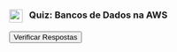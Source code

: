 <div class="quiz-container" id="quiz-db-container">
    <h3><img src="https://api.iconify.design/mdi/database-outline.svg?color=currentColor" width="24" style="vertical-align:middle; margin-right:8px;" /> Quiz: Bancos de Dados na AWS</h3>
    <form class="quiz-form">
        </form>
    <button class="submit-quiz-btn">Verificar Respostas</button>
    <button class="redo-quiz-btn" style="display:none; margin-left: 1rem;">Refazer Quiz</button>
    <div class="quiz-results"></div>
</div>

<script>
    (function() {
        const quizContainer = document.getElementById('quiz-db-container');
        if (!quizContainer) return;
        
        const quizForm = quizContainer.querySelector('.quiz-form');
        const submitBtn = quizContainer.querySelector('.submit-quiz-btn');
        const redoBtn = quizContainer.querySelector('.redo-quiz-btn');
        const resultsContainer = quizContainer.querySelector('.quiz-results');
        
        const quizData = [
            {
                question: "Qual é a principal diferença entre um banco de dados Relacional (SQL) e um Não Relacional (NoSQL)?",
                options: ["SQL é mais rápido que NoSQL.", "SQL usa um schema flexível, enquanto NoSQL usa um schema rígido.", "SQL é ideal para dados não estruturados, enquanto NoSQL é para dados estruturados.", "SQL usa um schema rígido com tabelas, enquanto NoSQL é mais flexível e pode usar modelos como chave-valor ou documento."],
                answer: 3,
                explanation: "A distinção fundamental é o schema. Bancos relacionais (SQL) exigem uma estrutura de tabelas e colunas predefinida (schema rígido), enquanto bancos NoSQL permitem estruturas de dados mais dinâmicas e flexíveis."
            },
            {
                question: "Qual serviço da AWS é a escolha ideal para um banco de dados relacional totalmente gerenciado?",
                options: ["Amazon DynamoDB", "Amazon S3", "Amazon EC2", "Amazon RDS"],
                answer: 3,
                explanation: "O Amazon RDS (Relational Database Service) é o serviço gerenciado que automatiza tarefas como patching, backups e failover para motores de banco de dados relacionais como MySQL, PostgreSQL, etc."
            },
            {
                question: "Uma aplicação de e-commerce precisa de um banco de dados que garanta transações ACID (Atomicidade, Consistência, Isolamento, Durabilidade). Qual serviço AWS é o mais apropriado?",
                options: ["Amazon ElastiCache", "Amazon DynamoDB", "Amazon Aurora", "Amazon S3"],
                answer: 2,
                explanation: "O Amazon Aurora é um banco de dados relacional compatível com MySQL e PostgreSQL, projetado pela AWS para a nuvem. Ele oferece a mais alta performance e disponibilidade para cargas de trabalho transacionais que dependem das garantias ACID."
            },
            {
                question: "Qual é o propósito da cláusula `WHERE` em uma instrução SQL?",
                options: ["Para ordenar os resultados.", "Para agrupar os resultados.", "Para filtrar as linhas de uma tabela com base em uma condição.", "Para juntar duas tabelas."],
                answer: 2,
                explanation: "A cláusula `WHERE` é usada para filtrar registros, retornando apenas as linhas que satisfazem os critérios especificados."
            },
            {
                question: "Um desenvolvedor precisa de um banco de dados NoSQL que ofereça performance de milissegundos em qualquer escala para uma aplicação de games. Qual serviço da AWS ele deve escolher?",
                options: ["Amazon RDS for MySQL", "Amazon DynamoDB", "Amazon Redshift", "Amazon S3 Glacier"],
                answer: 1,
                explanation: "O Amazon DynamoDB é o serviço de banco de dados NoSQL (chave-valor e documento) da AWS, projetado especificamente para alta performance e escalabilidade massiva."
            },
            {
                question: "O que o termo 'Normalização' significa no design de bancos de dados relacionais?",
                options: ["O processo de tornar os dados ilegíveis através de criptografia.", "O processo de organizar tabelas para minimizar a redundância de dados e melhorar a integridade.", "O processo de copiar dados para múltiplas tabelas para acelerar as leituras.", "O processo de fazer backup de um banco de dados."],
                answer: 1,
                explanation: "A normalização visa reduzir a repetição de dados, quebrando tabelas grandes em tabelas menores e bem estruturadas, e conectando-as com relações. Isso previne anomalias de dados."
            },
            {
                question: "Qual comando SQL é usado para adicionar uma nova linha de dados a uma tabela?",
                options: ["`SELECT`", "`UPDATE`", "`CREATE`", "`INSERT INTO`"],
                answer: 3,
                explanation: "A instrução `INSERT INTO` é usada para inserir novos registros (linhas) em uma tabela."
            },
            {
                question: "Uma empresa precisa de uma solução de Data Warehouse para executar consultas analíticas complexas sobre petabytes de dados. Qual serviço da AWS é otimizado para essa carga de trabalho?",
                options: ["Amazon RDS", "Amazon DynamoDB", "Amazon Redshift", "Amazon ElastiCache"],
                answer: 2,
                explanation: "O Amazon Redshift é o serviço de Data Warehouse da AWS, projetado para BI (Business Intelligence) e cargas de trabalho analíticas (OLAP) em grande escala."
            },
            {
                question: "O que a cláusula `JOIN` permite que você faça em uma consulta SQL?",
                options: ["Empilhar os resultados de duas consultas, um sobre o outro.", "Ordenar os resultados em ordem alfabética.", "Combinar linhas de duas ou mais tabelas com base em uma coluna relacionada.", "Filtrar os resultados de uma consulta."],
                answer: 2,
                explanation: "O `JOIN` é a operação fundamental do modelo relacional. Ele 'costura' tabelas diferentes, permitindo que você enriqueça seus dados, como buscar o nome de um cliente a partir do ID do cliente em uma tabela de pedidos."
            },
            {
                question: "Qual é a principal vantagem de usar uma implantação Multi-AZ no Amazon RDS?",
                options: ["Melhorar a performance de leitura da aplicação.", "Reduzir o custo do banco de dados.", "Aumentar a alta disponibilidade e a tolerância a falhas.", "Permitir o acesso de usuários de múltiplas regiões."],
                answer: 2,
                explanation: "O Multi-AZ cria uma réplica síncrona do seu banco de dados em outra Zona de Disponibilidade. Em caso de falha, o RDS realiza um failover automático, garantindo a continuidade do serviço."
            },
            {
                question: "O que o termo 'Data Lake' representa na arquitetura de dados moderna?",
                options: ["Um banco de dados relacional muito grande.", "Um repositório centralizado que armazena todos os seus dados, estruturados e não estruturados, em qualquer escala.", "Um tipo de cache em memória.", "Uma cópia exata de um banco de dados para recuperação."],
                answer: 1,
                explanation: "Um Data Lake permite que você armazene volumes massivos de dados diversos em seu formato original, sem a necessidade de estruturá-los primeiro. O Amazon S3 é a fundação da maioria dos Data Lakes na AWS."
            },
            {
                question: "Qual cláusula SQL é usada para ordenar os resultados de uma consulta?",
                options: ["`GROUP BY`", "`WHERE`", "`HAVING`", "`ORDER BY`"],
                answer: 3,
                explanation: "A cláusula `ORDER BY` é usada no final de uma instrução `SELECT` para classificar o conjunto de resultados com base em uma ou mais colunas, em ordem ascendente (ASC) ou descendente (DESC)."
            },
            {
                question: "Qual serviço da AWS permite que você execute consultas SQL diretamente em arquivos armazenados no Amazon S3?",
                options: ["Amazon RDS", "Amazon Athena", "AWS Glue", "Amazon QuickSight"],
                answer: 1,
                explanation: "O Amazon Athena é um serviço de consulta interativo e serverless que facilita a análise de dados no S3 usando SQL padrão, sem a necessidade de carregar os dados em um banco de dados."
            },
            {
                question: "Qual é a principal diferença entre `DELETE` e `TRUNCATE` em SQL?",
                options: ["`DELETE` remove a tabela inteira, enquanto `TRUNCATE` remove apenas as linhas.", "`DELETE` é mais rápido que `TRUNCATE`.", "`DELETE` remove linhas uma a uma e pode ser desfeito (rollback), enquanto `TRUNCATE` remove todas as linhas de uma vez e não pode ser desfeito.", "`TRUNCATE` permite uma cláusula `WHERE`, e `DELETE` não."],
                answer: 2,
                explanation: "`DELETE` é uma operação DML que remove linhas com base em uma condição e pode ser revertida. `TRUNCATE` é uma operação DDL que esvazia a tabela de forma rápida e irreversível."
            },
            {
                question: "Uma empresa quer um cache em memória gerenciado para acelerar a performance de seu banco de dados. Qual serviço AWS é o mais indicado?",
                options: ["Amazon S3", "Amazon DynamoDB Accelerator (DAX)", "Amazon Redshift", "Amazon ElastiCache"],
                answer: 3,
                explanation: "O Amazon ElastiCache é um serviço que facilita a implantação e operação de caches em memória na nuvem, compatível com motores como Redis e Memcached."
            },
            {
                question: "O que significa dizer que uma transação de banco de dados é 'Atômica' (o 'A' de ACID)?",
                options: ["A transação é muito pequena.", "A transação é executada de forma isolada de outras.", "Toda a transação é concluída com sucesso, ou nada dela é feito (ela é desfeita).", "Uma vez confirmada, a transação é permanente."],
                answer: 2,
                explanation: "A atomicidade garante que as operações dentro de uma transação sejam tratadas como uma única unidade indivisível: ou tudo acontece, ou nada acontece."
            },
            {
                question: "Qual das seguintes opções é um benefício de um banco de dados NoSQL como o DynamoDB?",
                options: ["Suporte robusto a transações ACID.", "Schema rígido que garante a integridade dos dados.", "Facilidade para executar consultas `JOIN` complexas.", "Flexibilidade de schema e escalabilidade horizontal massiva."],
                answer: 3,
                explanation: "Bancos NoSQL como o DynamoDB brilham em cenários que exigem um schema flexível (onde os dados podem evoluir) e a capacidade de escalar horizontalmente para lidar com um tráfego imenso."
            },
            {
                question: "O que o comando `COMMIT` faz em uma transação SQL?",
                options: ["Inicia uma nova transação.", "Descarta todas as alterações feitas na transação.", "Torna todas as alterações feitas na transação permanentes.", "Mostra as alterações que serão feitas."],
                answer: 2,
                explanation: "O `COMMIT` é o 'ponto sem retorno'. Ele salva permanentemente todas as operações (INSERTs, UPDATEs, DELETEs) realizadas desde o início da transação."
            },
            {
                question: "No Amazon RDS, o que uma 'Read Replica' (Réplica de Leitura) permite que você faça?",
                options: ["Garantir o failover automático em caso de falha.", "Fazer backup do seu banco de dados.", "Escalar a capacidade de leitura, desviando as consultas `SELECT` do banco de dados principal.", "Criptografar seu banco de dados."],
                answer: 2,
                explanation: "As Read Replicas são usadas para melhorar a performance. Você cria cópias somente leitura do seu banco principal e direciona o tráfego de relatórios e consultas pesadas para elas, aliviando a carga da instância primária."
            },
            {
                question: "Qual serviço da AWS é ideal para ETL (Extrair, Transformar e Carregar) dados em escala?",
                options: ["Amazon RDS", "AWS Lambda", "AWS Glue", "Amazon S3"],
                answer: 2,
                explanation: "O AWS Glue é um serviço de ETL totalmente gerenciado que facilita a preparação e o carregamento de seus dados para análise, automatizando o processo de descoberta, limpeza e transformação."
            },
            {
                question: "Qual função de agregação SQL é usada para contar o número de linhas em um resultado?",
                options: ["`SUM()`", "`AVG()`", "`COUNT()`", "`MAX()`"],
                answer: 2,
                explanation: "A função `COUNT()` é usada para contar registros. `COUNT(*)` conta todas as linhas, enquanto `COUNT(DISTINCT coluna)` conta os valores únicos em uma coluna."
            },
            {
                question: "O que a cláusula `GROUP BY` faz?",
                options: ["Ordena os resultados.", "Filtra as linhas antes da agregação.", "Agrupa linhas que têm os mesmos valores em colunas especificadas em uma linha de resumo.", "Filtra os grupos após a agregação."],
                answer: 2,
                explanation: "O `GROUP BY` é a base da análise em SQL. Ele 'colapsa' múltiplas linhas em uma única linha de resumo, permitindo que você use funções de agregação como `SUM()` e `COUNT()` em cada grupo."
            },
            {
                question: "Em uma tabela DynamoDB, qual componente é responsável por identificar unicamente cada item?",
                options: ["O primeiro atributo.", "Um índice secundário.", "A chave primária (partition key ou partition key + sort key).", "O nome da tabela."],
                answer: 2,
                explanation: "A chave primária é fundamental. Ela não apenas garante a unicidade de cada item, mas também determina como os dados são particionados e armazenados fisicamente, impactando diretamente a performance."
            },
            {
                question: "Qual a diferença entre a cláusula `WHERE` e a `HAVING`?",
                options: ["Não há diferença, elas são intercambiáveis.", "`WHERE` filtra linhas antes da agregação, `HAVING` filtra grupos após a agregação.", "`HAVING` é mais rápida que `WHERE`.", "`WHERE` só pode ser usada com `SELECT *`."],
                answer: 1,
                explanation: "Esta é uma distinção crucial. `WHERE` atua nos dados brutos, linha por linha. `HAVING` atua no resultado do `GROUP BY`, filtrando os grupos agregados."
            },
            {
                question: "Qual das seguintes afirmações sobre o Amazon Aurora está CORRETA?",
                options: ["É um banco de dados NoSQL.", "É compatível com Microsoft SQL Server e Oracle.", "É uma versão do MySQL e PostgreSQL otimizada pela AWS para a nuvem, oferecendo maior performance e resiliência.", "Não suporta replicação ou backups."],
                answer: 2,
                explanation: "O Aurora é o motor de banco de dados relacional da própria AWS, compatível com os populares motores de código aberto, mas com uma arquitetura de armazenamento reconstruída para a nuvem."
            }
        ];

        function renderQuiz() {
            quizForm.innerHTML = '';
            quizData.forEach((q, index) => {
                const questionBlock = document.createElement('div');
                questionBlock.className = 'question-block';
                questionBlock.id = `q${index}`;
                const questionText = document.createElement('p');
                questionText.className = 'question-text';
                questionText.textContent = `${index + 1}. ${q.question}`;
                questionBlock.appendChild(questionText);
                const optionsList = document.createElement('ul');
                optionsList.className = 'options';
                q.options.forEach((option, optionIndex) => {
                    const listItem = document.createElement('li');
                    const label = document.createElement('label');
                    const radio = document.createElement('input');
                    radio.type = 'radio';
                    radio.name = `q${index}`;
                    radio.value = optionIndex;
                    label.appendChild(radio);
                    label.appendChild(document.createTextNode(' ' + option));
                    listItem.appendChild(label);
                    optionsList.appendChild(listItem);
                });
                questionBlock.appendChild(optionsList);
                const explanation = document.createElement('div');
                explanation.className = 'explanation';
                explanation.innerHTML = `<strong>Resposta e Explicação:</strong> ${q.explanation}`;
                questionBlock.appendChild(explanation);
                quizForm.appendChild(questionBlock);
            });
        }

        submitBtn.addEventListener('click', () => {
            let score = 0;
            quizData.forEach((q, index) => {
                const selectedOption = quizForm.querySelector(`input[name="q${index}"]:checked`);
                const questionBlock = document.getElementById(`q${index}`);
                const listItems = questionBlock.querySelectorAll('.options li');
                listItems.forEach(li => li.classList.remove('correct', 'incorrect'));
                questionBlock.querySelector('.explanation').style.display = 'none';

                if (selectedOption) {
                    const userAnswer = parseInt(selectedOption.value, 10);
                    const correctLi = listItems[q.answer];
                    const userLi = selectedOption.parentElement.parentElement;
                    if (userAnswer === q.answer) {
                        score++;
                        userLi.classList.add('correct');
                    } else {
                        userLi.classList.add('incorrect');
                        correctLi.classList.add('correct');
                    }
                } else {
                    const correctLi = listItems[q.answer];
                    correctLi.classList.add('correct');
                }
                questionBlock.querySelector('.explanation').style.display = 'block';
            });

            const percentage = Math.round((score / quizData.length) * 100);
            resultsContainer.innerHTML = `Sua pontuação final: ${score} de ${quizData.length} (${percentage}%)`;
            resultsContainer.classList.remove('success', 'fail');
            if (percentage >= 70) {
                resultsContainer.classList.add('success');
            } else {
                resultsContainer.classList.add('fail');
            }
            submitBtn.style.display = 'none';
            redoBtn.style.display = 'inline-block';
            quizContainer.scrollIntoView({ behavior: 'smooth' });
        });

        redoBtn.addEventListener('click', () => {
            resultsContainer.innerHTML = '';
            resultsContainer.classList.remove('success', 'fail');
            submitBtn.style.display = 'inline-block';
            redoBtn.style.display = 'none';
            renderQuiz();
            quizContainer.scrollIntoView({ behavior: 'smooth' });
        });

        renderQuiz();
    })();
</script>